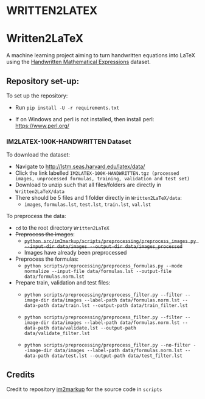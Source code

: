 # WRITTEN2LATEX
# Written2LaTeX
A machine learning project aiming to turn handwritten equations into LaTeX using the [Handwritten Mathematical Expressions](https://www.kaggle.com/rtatman/handwritten-mathematical-expressions) dataset.

## Repository set-up:

To set up the repository:
- Run `pip install -U -r requirements.txt`

- If on Windows and perl is not installed, then install perl: https://www.perl.org/


### IM2LATEX-100K-HANDWRITTEN Dataset

To download the dataset:
 - Navigate to http://lstm.seas.harvard.edu/latex/data/
 - Click the link labelled `IM2LATEX-100K-HANDWRITTEN.tgz (processed images, unprocessed formulas, training, validation and test set)`
 - Download to unzip such that all files/folders are directly in `Written2LaTeX/data`
- There should be 5 files and 1 folder directly in `Written2LaTeX/data`:
    -  `images`, `formulas.lst`, `test.lst`, `train.lst`, `val.lst`

To preprocess the data:
 - `cd` to the root directory `Written2LaTeX`
 - ~~Preprocess the images~~:
    - ~~`python src/im2markup/scripts/preprocessing/preprocess_images.py --input-dir data/images --output-dir data/images_processed`~~
    - Images have already been preprocessed
 - Preprocess the formulas:
    - `python scripts/preprocessing/preprocess_formulas.py --mode normalize --input-file data/formulas.lst --output-file data/formulas.norm.lst`
 - Prepare train, validation and test files:
    - `python scripts/preprocessing/preprocess_filter.py --filter --image-dir data/images --label-path data/formulas.norm.lst --data-path data/train.lst --output-path data/train_filter.lst`

    - `python scripts/preprocessing/preprocess_filter.py --filter --image-dir data/images --label-path data/formulas.norm.lst --data-path data/validate.lst --output-path data/validate_filter.lst`

    - `python scripts/preprocessing/preprocess_filter.py --no-filter --image-dir data/images --label-path data/formulas.norm.lst --data-path data/test.lst --output-path data/test_filter.lst`


## Credits
Credit to repository [im2markup](https://github.com/harvardnlp/im2markup) for the source code in `scripts`